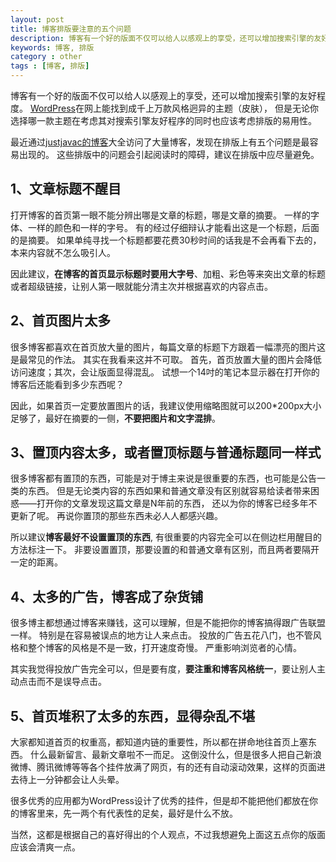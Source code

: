 ```yaml
---
layout: post
title: 博客排版要注意的五个问题
description: 博客有一个好的版面不仅可以给人以感观上的享受，还可以增加搜索引擎的友好程度。无论你选择哪一款主题在考虑其对搜索引擎友好程序的同时也应该考虑排版的易用性。
keywords: 博客, 排版
category : other
tags : [博客, 排版]
---
```


博客有一个好的版面不仅可以给人以感观上的享受，还可以增加搜索引擎的友好程度。
[WordPress](http://wordpress.org/)在网上能找到成千上万款风格迥异的主题（皮肤），
但是无论你选择哪一款主题在考虑其对搜索引擎友好程序的同时也应该考虑排版的易用性。

最近通过[justjavac的博客](https://justjavac.com/)大全访问了大量博客，发现在排版上有五个问题是最容易出现的。
这些排版中的问题会引起阅读时的障碍，建议在排版中应尽量避免。

## 1、文章标题不醒目

打开博客的首页第一眼不能分辨出哪是文章的标题，哪是文章的摘要。
一样的字体、一样的颜色和一样的字号。
有的经过仔细辩认才能看出这是一个标题，后面的是摘要。
如果单纯寻找一个标题都要花费30秒时间的话我是不会再看下去的，本来内容就不怎么吸引人。

因此建议，**在博客的首页显示标题时要用大字号**、加粗、彩色等来突出文章的标题或者超级链接，让别人第一眼就能分清主次并根据喜欢的内容点击。

## 2、首页图片太多

很多博客都喜欢在首页放大量的图片，每篇文章的标题下方跟着一幅漂亮的图片这是最常见的作法。
其实在我看来这并不可取。
首先，首页放置大量的图片会降低访问速度；其次，会让版面显得混乱。
试想一个14吋的笔记本显示器在打开你的博客后还能看到多少东西呢？

因此，如果首页一定要放置图片的话，我建议使用缩略图就可以200*200px大小足够了，最好在摘要的一侧，**不要把图片和文字混排**。

## 3、置顶内容太多，或者置顶标题与普通标题同一样式

很多博客都有置顶的东西，可能是对于博主来说是很重要的东西，也可能是公告一类的东西。
但是无论类内容的东西如果和普通文章没有区别就容易给读者带来困惑——打开你的文章发现这篇文章是N年前的东西，
还以为你的博客已经多年不更新了呢。
再说你置顶的那些东西未必人人都感兴趣。

所以建议**博客最好不设置置顶的东西**, 有很重要的内容完全可以在侧边栏用醒目的方法标注一下。
非要设置置顶，那要设置的和普通文章有区别，而且两者要隔开一定的距离。

## 4、太多的广告，博客成了杂货铺

很多博主都想通过博客来赚钱，这可以理解，但是不能把你的博客搞得跟广告联盟一样。
特别是在容易被误点的地方让人来点击。
投放的广告五花八门，也不管风格和整个博客的风格是不是一致，打开速度奇慢。
严重影响浏览者的心情。

其实我觉得投放广告完全可以，但是要有度，**要注重和博客风格统一**，要让别人主动点击而不是误导点击。

## 5、首页堆积了太多的东西，显得杂乱不堪

大家都知道首页的权重高，都知道内链的重要性，所以都在拼命地往首页上塞东西。
什么最新留言、最新文章啦不一而足。
这倒没什么，但是很多人把自己新浪微博、腾讯微博等等各个挂件放满了网页，有的还有自动滚动效果，这样的页面进去待上一分钟都会让人头晕。

很多优秀的应用都为WordPress设计了优秀的挂件，但是却不能把他们都放在你的博客里来，先一两个有代表性的足矣，最好是什么不放。

当然，这都是根据自己的喜好得出的个人观点，不过我想避免上面这五点你的版面应该会清爽一点。
